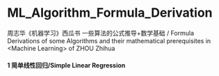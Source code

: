 # ML_Algorithm_Formula_Derivation
周志华《机器学习》西瓜书 一些算法的公式推导+数学基础 / Formula Derivations of some Algorithms and their mathematical prerequisites in  &lt;Machine Learning> of ZHOU Zhihua

#### 1 简单线性回归/Simple Linear Regression

